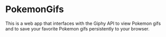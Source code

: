 # PokemonGifs

This is a web app that interfaces with the Giphy API to view Pokemon gifs and to save your favorite Pokemon gifs persistently to your browser.
